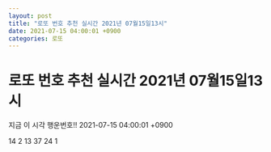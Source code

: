 ```yaml
---
layout: post
title: "로또 번호 추천 실시간 2021년 07월15일13시"
date: 2021-07-15 04:00:01 +0900
categories: 로또
---
```


# 로또 번호 추천 실시간 2021년 07월15일13시

지금 이 시각 행운번호!! 2021-07-15 04:00:01 +0900

 14  2  13  37  24  1 

